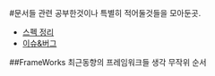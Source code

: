 #문서들
  관련 공부한것이나 특별히 적어둘것들을 모아둔곳.
  - [스펙 정리](https://github.com/sipubot/WIKI/blob/master/Java/SPEC.md)
  - [이슈&버그](https://github.com/sipubot/WIKI/blob/master/Java/ISSUE%26BUG.md)

##FrameWorks
최근동향의 프레임워크들 생각 무작위 순서
